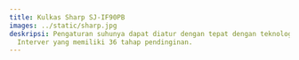 ```yaml
---
title: Kulkas Sharp SJ-IF90PB
images: ../static/sharp.jpg
deskripsi: Pengaturan suhunya dapat diatur dengan tepat dengan teknologi J-Tech
  Interver yang memiliki 36 tahap pendinginan.
---
```

